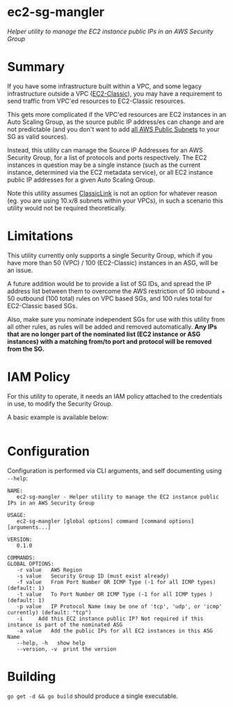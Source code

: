 # ec2-sg-mangler

*Helper utility to manage the EC2 instance public IPs in an AWS Security Group*

# Summary

If you have some infrastructure built within a VPC, and some legacy infrastructure outside a VPC ([EC2-Classic](http://docs.aws.amazon.com/AWSEC2/latest/UserGuide/using-vpc.html#differences-ec2-classic-vpc)),
you may have a requirement to send traffic from VPC'ed resources to EC2-Classic resources.

This gets more complicated if the VPC'ed resources are EC2 instances in an Auto Scaling Group, as the source public IP
address/es can change and are not predictable (and you don't want to add [all AWS Public Subnets](https://ip-ranges.amazonaws.com/ip-ranges.json) to your SG as valid sources).

Instead, this utility can manage the Source IP Addresses for an AWS Security Group, for a list of protocols and ports
respectively. The EC2 instances in question may be a single instance (such as the current instance, determined via the EC2
metadata service), or all EC2 instance public IP addresses for a given Auto Scaling Group.

Note this utility assumes [ClassicLink](http://docs.aws.amazon.com/AWSEC2/latest/UserGuide/vpc-classiclink.html) is not an
option for whatever reason (eg. you are using 10.x/8 subnets within your VPCs), in such a scenario this utility would
not be required theoretically.

# Limitations

This utility currently only supports a single Security Group, which if you have more than 50 (VPC) / 100 (EC2-Classic) instances
in an ASG, will be an issue.

A future addition would be to provide a list of SG IDs, and spread the IP address list between them to overcome the AWS restriction of
50 inbound + 50 outbound (100 total) rules on VPC based SGs, and 100 rules total for EC2-Classic based SGs.

Also, make sure you nominate independent SGs for use with this utility from all other rules, as rules will be added and removed automatically.
**Any IPs that are no longer part of the nominated list (EC2 instance or ASG instances) with a matching from/to port and protocol
will be removed from the SG.**

# IAM Policy

For this utility to operate, it needs an IAM policy attached to the credentials in use, to modify the Security Group.

A basic example is available below:

```

```

# Configuration

Configuration is performed via CLI arguments, and self documenting using `--help`:

```
NAME:
   ec2-sg-mangler - Helper utility to manage the EC2 instance public IPs in an AWS Security Group

USAGE:
   ec2-sg-mangler [global options] command [command options] [arguments...]

VERSION:
   0.1.0

COMMANDS:
GLOBAL OPTIONS:
   -r value   AWS Region
   -s value   Security Group ID (must exist already)
   -f value   From Port Number OR ICMP Type (-1 for all ICMP types) (default: 1)
   -t value   To Port Number OR ICMP Type (-1 for all ICMP types ) (default: 1)
   -p value   IP Protocol Name (may be one of 'tcp', 'udp', or 'icmp' currently) (default: "tcp")
   -i     Add this EC2 instance public IP? Not required if this instance is part of the nominated ASG
   -a value   Add the public IPs for all EC2 instances in this ASG Name
   --help, -h   show help
   --version, -v  print the version
```

# Building

`go get -d && go build` should produce a single executable.


